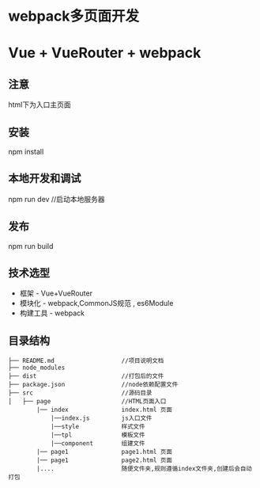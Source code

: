# webpack多页面开发

# Vue + VueRouter + webpack 

## 注意
html下为入口主页面

## 安装
npm install 


## 本地开发和调试
npm run dev //启动本地服务器

## 发布
npm run build

## 技术选型

- 框架 - Vue+VueRouter
- 模块化 - webpack,CommonJS规范 , es6Module
- 构建工具 - webpack

## 目录结构

```
├── README.md                   //项目说明文档 
├── node_modules
├── dist                        //打包后的文件
├── package.json                //node依赖配置文件
├── src                         //源码目录
│   ├── page                    //HTML页面入口
        |── index               index.html 页面
            |──index.js         js入口文件
            |──style            样式文件
            |──tpl              模板文件
            |──component        组建文件
        |── page1               page1.html 页面
        |── page1               page2.html 页面
        |....                   随便文件夹,规则遵循index文件夹,创建后会自动打包
```